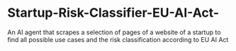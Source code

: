 # Startup-Risk-Classifier-EU-AI-Act-
An AI agent that scrapes a selection of pages of a website of a startup to find all possible use cases and the risk classification according to EU AI Act
